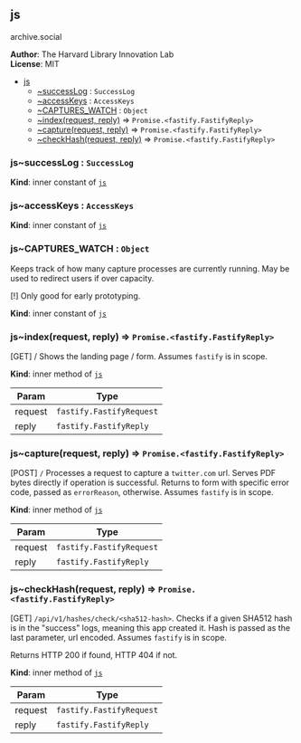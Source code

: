 <a name="server.module_js"></a>

## js
archive.social

**Author**: The Harvard Library Innovation Lab  
**License**: MIT  

* [js](#server.module_js)
    * [~successLog](#server.module_js..successLog) : <code>SuccessLog</code>
    * [~accessKeys](#server.module_js..accessKeys) : <code>AccessKeys</code>
    * [~CAPTURES_WATCH](#server.module_js..CAPTURES_WATCH) : <code>Object</code>
    * [~index(request, reply)](#server.module_js..index) ⇒ <code>Promise.&lt;fastify.FastifyReply&gt;</code>
    * [~capture(request, reply)](#server.module_js..capture) ⇒ <code>Promise.&lt;fastify.FastifyReply&gt;</code>
    * [~checkHash(request, reply)](#server.module_js..checkHash) ⇒ <code>Promise.&lt;fastify.FastifyReply&gt;</code>

<a name="server.module_js..successLog"></a>

### js~successLog : <code>SuccessLog</code>
**Kind**: inner constant of [<code>js</code>](#server.module_js)  
<a name="server.module_js..accessKeys"></a>

### js~accessKeys : <code>AccessKeys</code>
**Kind**: inner constant of [<code>js</code>](#server.module_js)  
<a name="server.module_js..CAPTURES_WATCH"></a>

### js~CAPTURES\_WATCH : <code>Object</code>
Keeps track of how many capture processes are currently running. 
May be used to redirect users if over capacity. 

[!] Only good for early prototyping.

**Kind**: inner constant of [<code>js</code>](#server.module_js)  
<a name="server.module_js..index"></a>

### js~index(request, reply) ⇒ <code>Promise.&lt;fastify.FastifyReply&gt;</code>
[GET] / 
Shows the landing page / form.
Assumes `fastify` is in scope.

**Kind**: inner method of [<code>js</code>](#server.module_js)  

| Param | Type |
| --- | --- |
| request | <code>fastify.FastifyRequest</code> | 
| reply | <code>fastify.FastifyReply</code> | 

<a name="server.module_js..capture"></a>

### js~capture(request, reply) ⇒ <code>Promise.&lt;fastify.FastifyReply&gt;</code>
[POST] `/`
Processes a request to capture a `twitter.com` url. 
Serves PDF bytes directly if operation is successful.
Returns to form with specific error code, passed as `errorReason`, otherwise.
Assumes `fastify` is in scope.

**Kind**: inner method of [<code>js</code>](#server.module_js)  

| Param | Type |
| --- | --- |
| request | <code>fastify.FastifyRequest</code> | 
| reply | <code>fastify.FastifyReply</code> | 

<a name="server.module_js..checkHash"></a>

### js~checkHash(request, reply) ⇒ <code>Promise.&lt;fastify.FastifyReply&gt;</code>
[GET] `/api/v1/hashes/check/<sha512-hash>`. 
Checks if a given SHA512 hash is in the "success" logs, meaning this app created it. 
Hash is passed as the last parameter, url encoded. 
Assumes `fastify` is in scope. 

Returns HTTP 200 if found, HTTP 404 if not.

**Kind**: inner method of [<code>js</code>](#server.module_js)  

| Param | Type |
| --- | --- |
| request | <code>fastify.FastifyRequest</code> | 
| reply | <code>fastify.FastifyReply</code> | 

